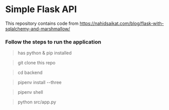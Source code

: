 # Simple Flask API
This repository contains code from https://nahidsaikat.com/blog/flask-with-sqlalchemy-and-marshmallow/


### Follow the steps to run the application
> has python & pip installed

> git clone this repo

> cd backend

> pipenv install --three

> pipenv shell

> python src/app.py
